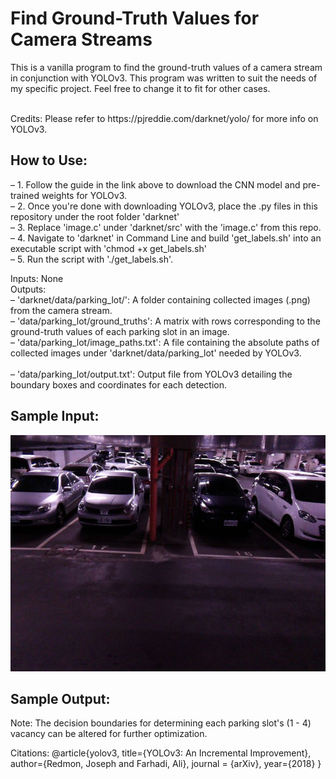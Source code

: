 # Find Ground-Truth Values for Camera Streams #
This is a vanilla program to find the ground-truth values of a camera stream in conjunction with YOLOv3. This program was written to suit the needs of my specific project. Feel free to change it to fit for other cases. 

<br/>
Credits: Please refer to https://pjreddie.com/darknet/yolo/ for more info on YOLOv3.

## How to Use:
– 1. Follow the guide in the link above to download the CNN model and pre-trained weights for YOLOv3.<br/>
– 2. Once you're done with downloading YOLOv3, place the .py files in this repository under the root folder 'darknet'<br/>
– 3. Replace 'image.c' under 'darknet/src' with the 'image.c' from this repo.<br/>
– 4. Navigate to 'darknet' in Command Line and build 'get_labels.sh' into an executable script with 'chmod +x get_labels.sh'<br/>
– 5. Run the script with './get_labels.sh'.<br/>

Inputs: None<br/>
Outputs:<br/>
– 'darknet/data/parking_lot/': A folder containing collected images (.png) from the camera stream.<br/>
– 'data/parking_lot/ground_truths': A matrix with rows corresponding to the ground-truth values of each parking slot in an image.<br/>
– 'data/parking_lot/image_paths.txt': A file containing the absolute paths of collected images under 'darknet/data/parking_lot' needed by YOLOv3.<br/>  
– 'data/parking_lot/output.txt': Output file from YOLOv3 detailing the boundary boxes and coordinates for each detection.<br/>

## Sample Input:
![alt text](https://github.com/hankchau/camera_ground_truths_generator/blob/main/parking_lot_sample/image01.png)

## Sample Output:

Note: The decision boundaries for determining each parking slot's (1 - 4) vacancy can be altered for further optimization.

Citations: 
@article{yolov3,
  title={YOLOv3: An Incremental Improvement},
  author={Redmon, Joseph and Farhadi, Ali},
  journal = {arXiv},
  year={2018}
}
